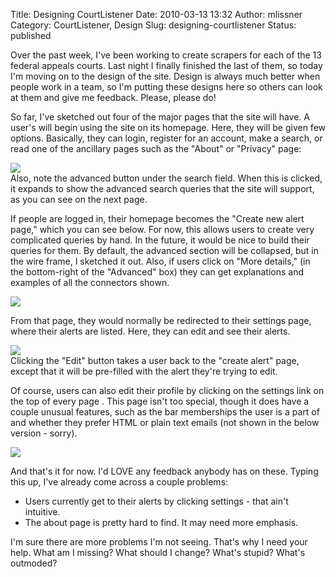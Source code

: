 Title: Designing CourtListener
Date: 2010-03-13 13:32
Author: mlissner
Category: CourtListener, Design
Slug: designing-courtlistener
Status: published

Over the past week, I've been working to create scrapers for each of the
13 federal appeals courts. Last night I finally finished the last of
them, so today I'm moving on to the design of the site. Design is always
much better when people work in a team, so I'm putting these designs
here so others can look at them and give me feedback. Please, please do!

So far, I've sketched out four of the major pages that the site will
have. A user's will begin using the site on its homepage. Here, they
will be given few options. Basically, they can login, register for an
account, make a search, or read one of the ancillary pages such as the
"About" or "Privacy" page:  

![](http://michaeljaylissner.com/files/images/DSC02180%20(Modified).800x600.preview.JPG)  
Also, note the advanced button under the search field. When this is
clicked, it expands to show the advanced search queries that the site
will support, as you can see on the next page.

If people are logged in, their homepage becomes the "Create new alert
page," which you can see below. For now, this allows users to create
very complicated queries by hand. In the future, it would be nice to
build their queries for them. By default, the advanced section will be
collapsed, but in the wire frame, I sketched it out. Also, if users
click on "More details," (in the bottom-right of the "Advanced" box)
they can get explanations and examples of all the connectors shown.  

![](http://michaeljaylissner.com/files/images/DSC02183%20(Modified).800x600.preview.JPG)

From that page, they would normally be redirected to their settings
page, where their alerts are listed. Here, they can edit and see their
alerts.  

![](http://michaeljaylissner.com/files/images/DSC02185%20(Modified).800x600.preview.JPG)  
Clicking the "Edit" button takes a user back to the "create alert"
page, except that it will be pre-filled with the alert they're trying to
edit.

Of course, users can also edit their profile by clicking on the settings
link on the top of every page . This page isn't too special, though it
does have a couple unusual features, such as the bar memberships the
user is a part of and whether they prefer HTML or plain text emails (not
shown in the below version - sorry).  

![](http://michaeljaylissner.com/files/images/DSC02184%20(Modified).800x600.preview.JPG)

And that's it for now. I'd LOVE any feedback anybody has on these.
Typing this up, I've already come across a couple problems:

-   Users currently get to their alerts by clicking settings - that
    ain't intuitive.
-   The about page is pretty hard to find. It may need more emphasis.

I'm sure there are more problems I'm not seeing. That's why I need your
help. What am I missing? What should I change? What's stupid? What's
outmoded?

